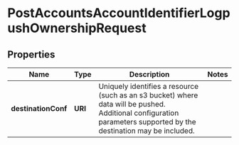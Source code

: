 

# PostAccountsAccountIdentifierLogpushOwnershipRequest


## Properties

| Name | Type | Description | Notes |
|------------ | ------------- | ------------- | -------------|
|**destinationConf** | **URI** | Uniquely identifies a resource (such as an s3 bucket) where data will be pushed. Additional configuration parameters supported by the destination may be included. |  |



